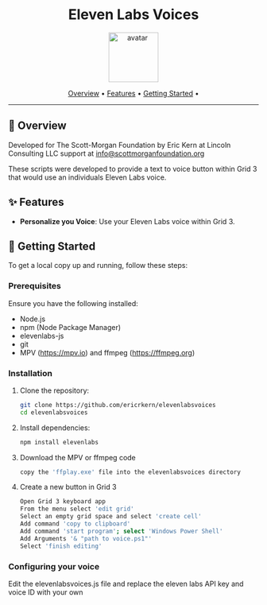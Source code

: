 <div align="center">
    
  # Eleven Labs Voices
  
  <img src="https://api.dicebear.com/9.x/icons/svg?seed=Midnight&backgroundColor[]&icon=lightbulb" height="100" alt="avatar" />
  
  [Overview](#🎯-overview) •
  [Features](#✨-features) •
  [Getting Started](#🚀-getting-started) •

  
  </div>
  
  ---
  
  ## 🎯 Overview
  
Developed for The Scott-Morgan Foundation
by Eric Kern at Lincoln Consulting LLC
support at info@scottmorganfoundation.org

These scripts were developed to provide a text to voice button within Grid 3 that would use an individuals Eleven Labs voice.
    


  
  ## ✨ Features
  
  - **Personalize you Voice**: Use your Eleven Labs voice within Grid 3.
  
  ## 🚀 Getting Started
  
  To get a local copy up and running, follow these steps:
  
  ### Prerequisites
  
  Ensure you have the following installed:
  
  - Node.js
  - npm (Node Package Manager)
  - elevenlabs-js
  - git
  - MPV (https://mpv.io) and ffmpeg (https://ffmpeg.org) 
  
  ### Installation
  
  1. Clone the repository:
  
     ```bash
     git clone https://github.com/ericrkern/elevenlabsvoices
     cd elevenlabsvoices
     ```
  
  2. Install dependencies:
  
     ```bash
     npm install elevenlabs
     ```
  
  3. Download the MPV or ffmpeg code
     ```bash
     copy the 'ffplay.exe' file into the elevenlabsvoices directory
     ```
  
  4. Create a new button in Grid 3
     ```bash
     Open Grid 3 keyboard app
     From the menu select 'edit grid'
     Select an empty grid space and select 'create cell'
     Add command 'copy to clipboard'
     Add command 'start program'; select 'Windows Power Shell'
     Add Arguments '& "path to voice.ps1"'
     Select 'finish editing'
     ```
  
  ### Configuring your voice
  
  Edit the elevenlabsvoices.js file and replace the eleven labs API key and voice ID with your
  own
